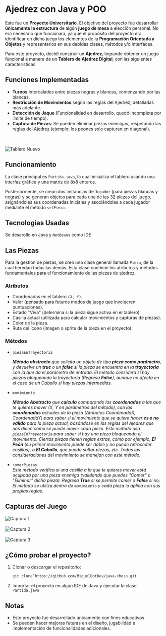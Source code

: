 # Ajedrez con Java y POO
Este fue un **Proyecto Universitario**. El objetivo del proyecto fue desarrollar **únicamente la estructura** de algún **juego de mesa** a elección personal. No era necesario que funcionara, ya que el propósito del proyecto era identificar en dicho juego los elementos de la **Programación Orientada a Objetos** y representarlos en sus debidas clases, métodos y/o interfaces.

Para este proyecto, decidí construir un **Ajedrez**, logrando obtener un juego funcional a manera de un **Tablero de Ajedrez Digital**, con las siguientes características:

## Funciones Implementadas
- **Turnos** intercalados entre piezas negras y blancas, comenzando por las blancas.  
- **Restricción de Movimientos** según las reglas del Ajedrez, detalladas más adelante.  
- **Detección de Jaque** (Funcionalidad en desarrollo, quedó incompleta por límite de tiempo).  
- **Captura de Piezas**: Se pueden eliminar piezas enemigas, respetando las reglas del Ajedrez (ejemplo: los peones solo capturan en diagonal).  

<br><br>![Tablero Nuevo](assets-git/p1.jpeg)  


## Funcionamiento
La clase principal es `Partida.java`, la cual inicializa el tablero usando una interfaz gráfica y una matriz de 8x8 enteros.

Posteriormente, se crean dos instancias de `Jugador` (para piezas blancas y negras) y se generan objetos para cada una de las 32 piezas del juego, asignándoles sus coordenadas iniciales y asociándolas a cada jugador mediante el método `setPieza`.

## Tecnologías Usadas
Se desarollo en Java y `NetBeans` como IDE

## Las Piezas
Para la gestión de piezas, se creó una clase general llamada `Pieza`, de la cual heredan todas las demás. Esta clase contiene los atributos y métodos fundamentales para el funcionamiento de las piezas de ajedrez.

### **Atributos**
- Coordenadas en el tablero `(X, Y)`.
- Valor (pensado para futuros modos de juego que involucren puntuaciones).
- Estado "Viva" (determina si la pieza sigue activa en el tablero).
- Casilla actual (utilizada para calcular movimientos y capturas de piezas).
- Color de la pieza.
- Ruta del ícono (imagen o sprite de la pieza en el proyecto).

### **Métodos**
- `piezaEnTrayectoria`

   ***Método abstracto** que solicita un objeto de tipo **pieza como parámetro**, y devuelve un **true** o un **false** si la pieza se encuentra en la **trayectoria** con la que da el parámetro de entrada. El método considera si hay piezas bloqueando la trayectoria (Regresa **False**), aunque no afecta en el caso de un Caballo si hay piezas intermedias.*  

- `movimiento`

   ***Método Abstracto** que **calcula** comparando las **coordenadas** a las que te quieres mover (X, Y en parámetros del método), con las **coordenadas** actuales de la pieza (Atributos CoordenadaX, CoordenadaY) para saber si el movimiento que se quiere hacer **es o no válido** para la pieza actual, basándose en las reglas del Ajedrez que nos dicen cómo se puede mover cada pieza. Este método usa ```piezaEnTrayectoria``` para saber si hay una pieza bloqueando el movimiento. Ciertas piezas tienen reglas extras, como por ejemplo, **El Peón** (su primer movimiento puede ser doble y no puede retroceder casillas), o **El Caballo**, que puede saltar piezas, etc. Todas las consideraciones del movimiento se manejan con este método.*  

- `comerPiezas`  
   *Este método verifica si una casilla a la que te quieres mover está ocupada por una pieza enemiga (validando que puedes "Comer" o "Eliminar" dicha pieza). Regresa **True** si se permite comer o **False** si no. El método se utiliza dentro de* ```movimiento``` *y cada pieza lo aplica con sus propias reglas.*  



## Capturas del Juego
![Captura 1](assets-git/p2.jpeg)<br><br>
![Captura 2](assets-git/p3.jpeg)<br><br>
![Captura 3](assets-git/p4.jpeg) 


## ¿Cómo probar el proyecto?  

1. Clonar o descargar el repositorio:  
   ```bash
   git clone`https://github.com/MiguelDotDev/java-chess.git
   ```

2. Importar el proyecto en algún IDE de Java y ejecutar la clase ```Partida.java```

## Notas
- Este proyecto fue desarrollado únicamente con fines educativos.
- Se pueden hacer mejoras futuras en el diseño, jugabilidad e implementación de funcionalidades adicionales.